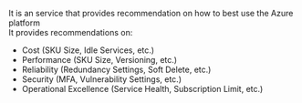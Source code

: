 It is an service that provides recommendation on how to best use the Azure platform  
It provides recommendations on:

* Cost (SKU Size, Idle Services, etc.)
* Performance (SKU Size, Versioning, etc.)
* Reliability (Redundancy Settings, Soft Delete, etc.)
* Security (MFA, Vulnerability Settings, etc.)
* Operational Excellence (Service Health, Subscription Limit, etc.)
